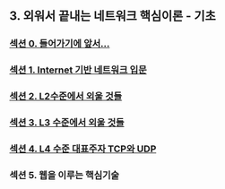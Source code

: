 ## 3. 외워서 끝내는 네트워크 핵심이론 - 기초

### <a href="섹션 0. 들어가기에 앞서.md">섹션 0. 들어가기에 앞서...</a>

### <a href="섹션 1. Internet 기반 네트워크 입문.md">섹션 1. Internet 기반 네트워크 입문</a>

### <a href="섹션 2. L2수준에서 외울 것들.md">섹션 2. L2수준에서 외울 것들</a>

### <a href="섹션 3. L3 수준에서 외울 것들.md">섹션 3. L3 수준에서 외울 것들</a>

### <a href="섹션 4. L4 수준 대표주자 TCP와 UDP.md">섹션 4. L4 수준 대표주자 TCP와 UDP</a>

### 섹션 5. 웹을 이루는 핵심기술
